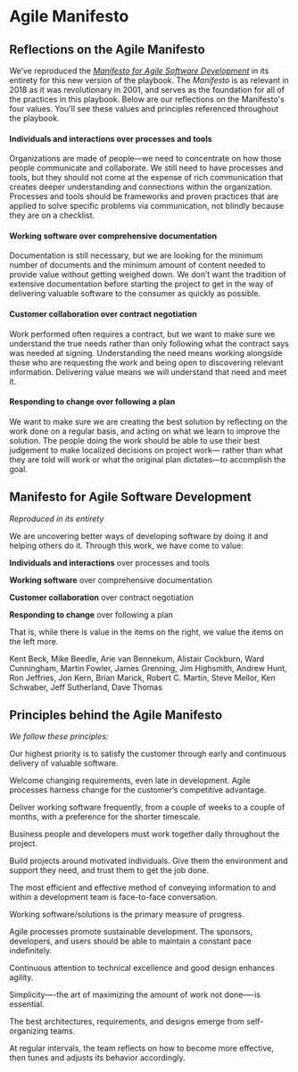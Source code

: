 # Agile Manifesto

## Reflections on the Agile Manifesto

We’ve reproduced the [_Manifesto for Agile Software Development_](http://www.agilemanifesto.org) in its entirety for this new version of the playbook. The _Manifesto_ is as relevant in 2018 as it was revolutionary in 2001, and serves as the foundation for all of the practices in this playbook. Below are our reflections on the Manifesto's four values. You'll see these values and principles referenced throughout the playbook.

#### Individuals and interactions over processes and tools
Organizations are made of people—we need to concentrate on how those people communicate and collaborate. We still need to have processes and tools, but they should not come at the expense of rich communication that creates deeper understanding and connections within the organization. Processes and tools should be frameworks and proven practices that are applied to solve specific problems via communication, not blindly because they are on a checklist.

#### Working software over comprehensive documentation
Documentation is still necessary, but we are looking for the minimum number of documents and the minimum amount of content needed to provide value without getting weighed down. We don’t want the tradition of extensive documentation before starting the project to get in the way of delivering valuable software to the consumer as quickly as possible.

#### Customer collaboration over contract negotiation
Work performed often requires a contract, but we want to make sure we understand the true needs rather than only following what the contract says was needed at signing. Understanding the need means working alongside those who are requesting the work and being open to discovering relevant information. Delivering value means we will understand that need and meet it.

#### Responding to change over following a plan
We want to make sure we are creating the best solution by reflecting on the work done on a regular basis, and acting on what we learn to improve the solution. The people doing the work should be able to use their best judgement to make localized decisions on project work— rather than what they are told will work or what the original plan dictates—to accomplish the goal. 

## Manifesto for Agile Software Development

_Reproduced in its entirety_

We are uncovering better ways of developing software by doing it and helping others do it. Through this work, we have come to value:

**Individuals and interactions** over processes and tools

**Working software** over comprehensive documentation

**Customer collaboration** over contract negotiation

**Responding to change** over following a plan

That is, while there is value in the items on the right, we value the items on the left more.

Kent Beck, Mike Beedle, Arie van Bennekum, Alistair Cockburn, Ward Cunningham, Martin Fowler, James Grenning, Jim Highsmith, Andrew Hunt, Ron Jeffries, Jon Kern, Brian Marick, Robert C. Martin, Steve Mellor, Ken Schwaber, Jeff Sutherland, Dave Thomas


## Principles behind the Agile Manifesto

_We follow these principles:_

Our highest priority is to satisfy the customer through early and continuous delivery of valuable software.


Welcome changing requirements, even late in development. Agile processes harness change for the customer’s competitive advantage.

Deliver working software frequently,  from a couple of weeks to a couple of months, with a preference for the shorter timescale.

Business people and developers must work together daily throughout the project. 

Build projects around motivated individuals. Give them the environment and support they need, and trust them to get the job done.

The most efficient and effective method of conveying information to  and within a development team is face-to-face conversation.

Working software/solutions is the primary measure of progress.

Agile processes promote sustainable development. The sponsors, developers, and users should be able to maintain a constant pace indefinitely.

Continuous attention to technical excellence and good design enhances agility.

Simplicity—-the art of maximizing the amount of work not done—-is essential.

The best architectures, requirements, and designs emerge from self-organizing teams.

At regular intervals, the team reflects on how to become more effective, then tunes and adjusts its behavior accordingly.
